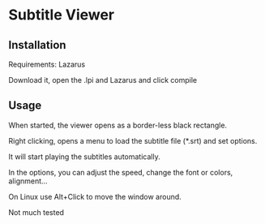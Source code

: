 Subtitle Viewer
============

Installation
------------

Requirements: Lazarus

Download it, open the .lpi and Lazarus and click compile


Usage
-----------

When started, the viewer opens as a border-less black rectangle.

Right clicking, opens a menu to load the subtitle file (*.srt) and set options.

It will start playing the subtitles automatically.

In the options, you can adjust the speed, change the font or colors, alignment...

On Linux use Alt+Click to move the window around.

Not much tested
